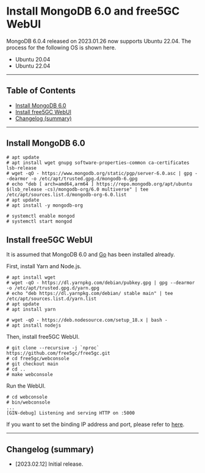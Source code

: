 # Install MongoDB 6.0 and free5GC WebUI
MongoDB 6.0.4 released on 2023.01.26 now supports Ubuntu 22.04.
The process for the following OS is shown here.

- Ubuntu 20.04
- Ubuntu 22.04

---

<h2 id="toc">Table of Contents</h2>

- [Install MongoDB 6.0](#install_mongodb)
- [Install free5GC WebUI](#install_webui)
- [Changelog (summary)](#changelog)

---
<h2 id="install_mongodb">Install MongoDB 6.0</h2>

```
# apt update
# apt install wget gnupg software-properties-common ca-certificates lsb-release
# wget -qO - https://www.mongodb.org/static/pgp/server-6.0.asc | gpg --dearmor -o /etc/apt/trusted.gpg.d/mongodb-6.gpg
# echo "deb [ arch=amd64,arm64 ] https://repo.mongodb.org/apt/ubuntu $(lsb_release -cs)/mongodb-org/6.0 multiverse" | tee /etc/apt/sources.list.d/mongodb-org-6.0.list
# apt update
# apt install -y mongodb-org
```
```
# systemctl enable mongod
# systemctl start mongod
```

<h2 id="install_webui">Install free5GC WebUI</h2>

It is assumed that MongoDB 6.0 and [Go](https://github.com/free5gc/free5gc/wiki/Installation) has been installed already.

First, install Yarn and Node.js.
```
# apt install wget
# wget -qO - https://dl.yarnpkg.com/debian/pubkey.gpg | gpg --dearmor -o /etc/apt/trusted.gpg.d/yarn.gpg
# echo "deb https://dl.yarnpkg.com/debian/ stable main" | tee /etc/apt/sources.list.d/yarn.list
# apt update
# apt install yarn
```
```
# wget -qO - https://deb.nodesource.com/setup_18.x | bash -
# apt install nodejs
```
Then, install free5GC WebUI.
```
# git clone --recursive -j `nproc` https://github.com/free5gc/free5gc.git
# cd free5gc/webconsole
# git checkout main
# cd ..
# make webconsole
```
Run the WebUI.
```
# cd webconsole
# bin/webconsole
...
[GIN-debug] Listening and serving HTTP on :5000
```
If you want to set the binding IP address and port, please refer to [here](https://github.com/free5gc/webconsole/pull/56).

---
<h2 id="changelog">Changelog (summary)</h2>

- [2023.02.12] Initial release.
